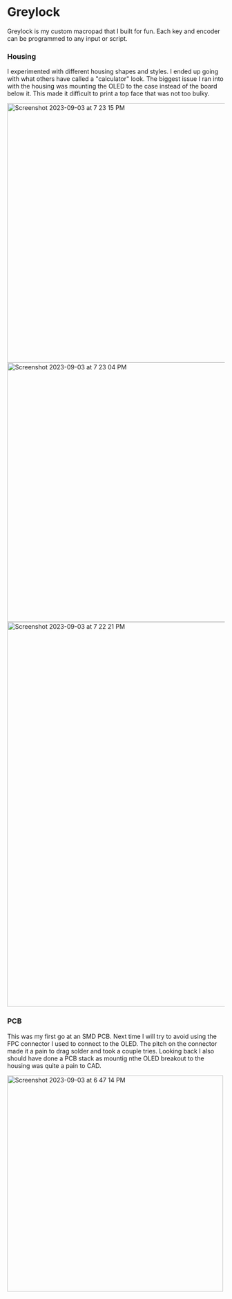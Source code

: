 # Greylock
Greylock is my custom macropad that I built for fun. Each key and encoder can be programmed to any input or script. 


### Housing
I experimented with different housing shapes and styles. I ended up going with what others have called a "calculator" look. The biggest issue I ran into with the housing was mounting the OLED to the case instead of the board below it. This made it difficult to print a top face that was not too bulky. 

<img src="https://github.com/Itaiboss/Greylock-/assets/90986809/f9384a4e-a2f9-4b94-b04f-b29676eca7b9" alt="Screenshot 2023-09-03 at 7 23 15 PM" height="600"/>
<img src="https://github.com/Itaiboss/Greylock-/assets/90986809/c9f73e90-891b-4a8e-a491-bfd73239d6d4" alt="Screenshot 2023-09-03 at 7 23 04 PM" height="600"/>
<img src="https://github.com/Itaiboss/Greylock-/assets/90986809/03c1c00e-cec8-4910-846c-a7d85cf98b0b" alt="Screenshot 2023-09-03 at 7 22 21 PM" width="890"/>

### PCB
This was my first go at an SMD PCB. Next time I will try to avoid using the FPC connector I used to connect to the OLED. The pitch on the connector made it a pain to drag solder and took a couple tries. Looking back I also should have done a PCB stack as mountig nthe OLED breakout to the housing was quite a pain to CAD.

<img src="https://github.com/Itaiboss/Greylock-/assets/90986809/86775b57-50d4-47b5-97b5-48d88f6a82c7" alt="Screenshot 2023-09-03 at 6 47 14 PM" height="500"/>

